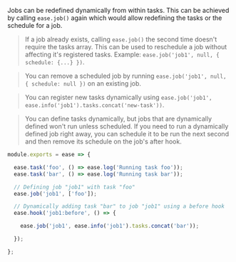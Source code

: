 Jobs can be redefined dynamically from within tasks. This can be achieved by calling `ease.job()` again which would allow redefining the tasks or the schedule for a job.

> If a job already exists, calling `ease.job()` the second time doesn't require the tasks array. This can be used to reschedule a job without affecting it's registered tasks. Example: `ease.job('job1', null, { schedule: {...} })`.

> You can remove a scheduled job by running `ease.job('job1', null, { schedule: null })` on an existing job.

> You can register new tasks dynamically using `ease.job('job1', ease.info('job1').tasks.concat('new-task'))`.

> You can define tasks dynamically, but jobs that are dynamically defined won't run unless scheduled. If you need to run a dynamically defined job right away, you can schedule it to be run the next second and then remove its schedule on the job's after hook.

```js
module.exports = ease => {

  ease.task('foo', () => ease.log('Running task foo'));
  ease.task('bar', () => ease.log('Running task bar'));

  // Defining job "job1" with task "foo"
  ease.job('job1', ['foo']);

  // Dynamically adding task "bar" to job "job1" using a before hook
  ease.hook('job1:before', () => {

    ease.job('job1', ease.info('job1').tasks.concat('bar'));

  });

};
```
